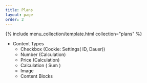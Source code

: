 ```yaml
---
title: Plans
layout: page
order: 2
---
```

{% include menu_collection/template.html collection="plans" %}


* Content Types
	- Checkbox (Cookie: Settings( ID, Dauer))
	- Number (Calculation)
	- Price (Calculation)
	- Calculation ( Sum )
	- Image
	- Content Blocks
